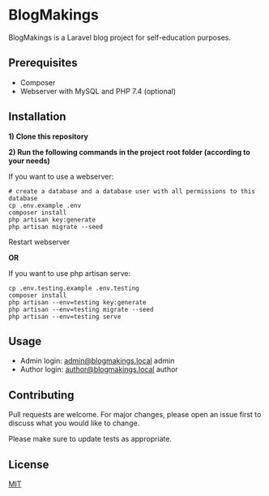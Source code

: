 # BlogMakings

BlogMakings is a Laravel blog project for self-education purposes.

## Prerequisites

- Composer
- Webserver with MySQL and PHP 7.4 (optional)

## Installation

**1) Clone this repository**

**2) Run the following commands in the project root folder (according to your needs)**

If you want to use a webserver:

    # create a database and a database user with all permissions to this database
    cp .env.example .env
    composer install
    php artisan key:generate
    php artisan migrate --seed
    
Restart webserver 

**OR**
    
If you want to use php artisan serve:

    cp .env.testing.example .env.testing
    composer install
    php artisan --env=testing key:generate
    php artisan --env=testing migrate --seed
    php artisan --env=testing serve
    

## Usage

- Admin login:  admin@blogmakings.local		admin
- Author login:	author@blogmakings.local	author

## Contributing
Pull requests are welcome. For major changes, please open an issue first to discuss what you would like to change.

Please make sure to update tests as appropriate.

## License
[MIT](https://choosealicense.com/licenses/mit/)
